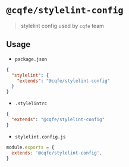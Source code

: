 # `@cqfe/stylelint-config`

> stylelint config used by `cqfe` team

## Usage

- `package.json`

```json
{
  "stylelint": {
    "extends": "@cqfe/stylelint-config"
  }
}
```

- `.stylelintrc`

```json
{
  "extends": "@cqfe/stylelint-config"
}
```

- `stylelint.config.js`

```js
module.exports = {
  extends: '@cqfe/stylelint-config',
}
```
